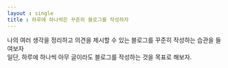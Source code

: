 ```yaml
---
layout : single
title : 하루에 하나씩은 꾸준히 블로그를 작성하자
---
```

나의 여러 생각을 정리하고 의견을 제시할 수 있는 블로그를 꾸준히 작성하는 습관을 들여보자\
일단, 하루에 하나씩 아무 글이라도 블로그를 작성하는 것을 목표로 해보자.
